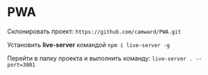 # PWA

Склонировать проект: `https://github.com/camward/PWA.git`

Установить **live-server** командой `npm i live-server -g`

Перейти в папку проекта и выполнить команду: `live-server . --port=3001`
